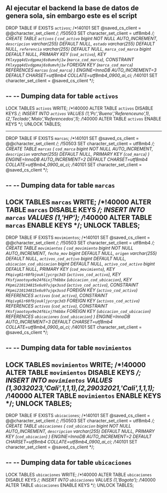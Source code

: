 Al ejecutar el backend la base de datos de genera sola, sin embargo este es el script 
-------------------------------------------------------------------------------------------------------------------
DROP TABLE IF EXISTS `activos`;
/*!40101 SET @saved_cs_client     = @@character_set_client */;
/*!50503 SET character_set_client = utf8mb4 */;
CREATE TABLE `activos` (
  `cod_activo` bigint NOT NULL AUTO_INCREMENT,
  `descripcion` varchar(255) DEFAULT NULL,
  `estado` varchar(255) DEFAULT NULL,
  `referencia` varchar(255) DEFAULT NULL,
  `marca_cod_marca` bigint DEFAULT NULL,
  PRIMARY KEY (`cod_activo`),
  KEY `FKlxygq4d1vdgpmaj6s0umvhj1w` (`marca_cod_marca`),
  CONSTRAINT `FKlxygq4d1vdgpmaj6s0umvhj1w` FOREIGN KEY (`marca_cod_marca`) REFERENCES `marcas` (`cod_marca`)
) ENGINE=InnoDB AUTO_INCREMENT=3 DEFAULT CHARSET=utf8mb4 COLLATE=utf8mb4_0900_ai_ci;
/*!40101 SET character_set_client = @saved_cs_client */;

--
-- Dumping data for table `activos`
--

LOCK TABLES `activos` WRITE;
/*!40000 ALTER TABLE `activos` DISABLE KEYS */;
INSERT INTO `activos` VALUES (1,'Pc','Bueno','Referenceuno',1),(2,'Teclado','Malo','Referencedos',1);
/*!40000 ALTER TABLE `activos` ENABLE KEYS */;
UNLOCK TABLES;

-------------------------------------------------------------------------------------------------------------------
DROP TABLE IF EXISTS `marcas`;
/*!40101 SET @saved_cs_client     = @@character_set_client */;
/*!50503 SET character_set_client = utf8mb4 */;
CREATE TABLE `marcas` (
  `cod_marca` bigint NOT NULL AUTO_INCREMENT,
  `descripcion` varchar(255) DEFAULT NULL,
  PRIMARY KEY (`cod_marca`)
) ENGINE=InnoDB AUTO_INCREMENT=2 DEFAULT CHARSET=utf8mb4 COLLATE=utf8mb4_0900_ai_ci;
/*!40101 SET character_set_client = @saved_cs_client */;

--
-- Dumping data for table `marcas`
--

LOCK TABLES `marcas` WRITE;
/*!40000 ALTER TABLE `marcas` DISABLE KEYS */;
INSERT INTO `marcas` VALUES (1,'HP');
/*!40000 ALTER TABLE `marcas` ENABLE KEYS */;
UNLOCK TABLES;
-------------------------------------------------------------------------------------------------------------------
DROP TABLE IF EXISTS `movimientos`;
/*!40101 SET @saved_cs_client     = @@character_set_client */;
/*!50503 SET character_set_client = utf8mb4 */;
CREATE TABLE `movimientos` (
  `cod_movimiento` bigint NOT NULL AUTO_INCREMENT,
  `fecha_mov` bigint DEFAULT NULL,
  `origen` varchar(255) DEFAULT NULL,
  `activos_cod_activo` bigint DEFAULT NULL,
  `ubicacion_cod_ubicacion` bigint DEFAULT NULL,
  `activo_cod_activo` bigint DEFAULT NULL,
  PRIMARY KEY (`cod_movimiento`),
  KEY `FKqivg61r60fbjoukljycrgc3d3` (`activos_cod_activo`),
  KEY `FKsfjaootoyx9e24f6ixj7h6bbx` (`ubicacion_cod_ubicacion`),
  KEY `FKpmi210134815x6u97ujqx3usd` (`activo_cod_activo`),
  CONSTRAINT `FKpmi210134815x6u97ujqx3usd` FOREIGN KEY (`activo_cod_activo`) REFERENCES `activos` (`cod_activo`),
  CONSTRAINT `FKqivg61r60fbjoukljycrgc3d3` FOREIGN KEY (`activos_cod_activo`) REFERENCES `activos` (`cod_activo`),
  CONSTRAINT `FKsfjaootoyx9e24f6ixj7h6bbx` FOREIGN KEY (`ubicacion_cod_ubicacion`) REFERENCES `ubicaciones` (`cod_ubicacion`)
) ENGINE=InnoDB AUTO_INCREMENT=3 DEFAULT CHARSET=utf8mb4 COLLATE=utf8mb4_0900_ai_ci;
/*!40101 SET character_set_client = @saved_cs_client */;

--
-- Dumping data for table `movimientos`
--

LOCK TABLES `movimientos` WRITE;
/*!40000 ALTER TABLE `movimientos` DISABLE KEYS */;
INSERT INTO `movimientos` VALUES (1,3032023,'Cali',1,1,1),(2,29032021,'Cali',1,1,1);
/*!40000 ALTER TABLE `movimientos` ENABLE KEYS */;
UNLOCK TABLES;
-------------------------------------------------------------------------------------------------------------------
DROP TABLE IF EXISTS `ubicaciones`;
/*!40101 SET @saved_cs_client     = @@character_set_client */;
/*!50503 SET character_set_client = utf8mb4 */;
CREATE TABLE `ubicaciones` (
  `cod_ubicacion` bigint NOT NULL AUTO_INCREMENT,
  `descripcion` varchar(255) DEFAULT NULL,
  PRIMARY KEY (`cod_ubicacion`)
) ENGINE=InnoDB AUTO_INCREMENT=2 DEFAULT CHARSET=utf8mb4 COLLATE=utf8mb4_0900_ai_ci;
/*!40101 SET character_set_client = @saved_cs_client */;

--
-- Dumping data for table `ubicaciones`
--

LOCK TABLES `ubicaciones` WRITE;
/*!40000 ALTER TABLE `ubicaciones` DISABLE KEYS */;
INSERT INTO `ubicaciones` VALUES (1,'Bogota');
/*!40000 ALTER TABLE `ubicaciones` ENABLE KEYS */;
UNLOCK TABLES;
